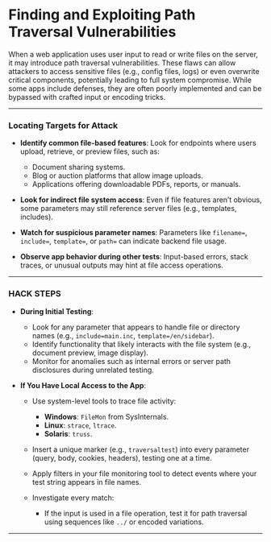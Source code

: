 # Finding and Exploiting Path Traversal Vulnerabilities

When a web application uses user input to read or write files on the server, it may introduce path traversal vulnerabilities. These flaws can allow attackers to access sensitive files (e.g., config files, logs) or even overwrite critical components, potentially leading to full system compromise. While some apps include defenses, they are often poorly implemented and can be bypassed with crafted input or encoding tricks.

---

### Locating Targets for Attack

* **Identify common file-based features**: Look for endpoints where users upload, retrieve, or preview files, such as:
  * Document sharing systems.
  * Blog or auction platforms that allow image uploads.
  * Applications offering downloadable PDFs, reports, or manuals.

* **Look for indirect file system access**: Even if file features aren’t obvious, some parameters may still reference server files (e.g., templates, includes).

* **Watch for suspicious parameter names**: Parameters like `filename=`, `include=`, `template=`, or `path=` can indicate backend file usage.

* **Observe app behavior during other tests**: Input-based errors, stack traces, or unusual outputs may hint at file access operations.

---

### HACK STEPS

* **During Initial Testing**:
  * Look for any parameter that appears to handle file or directory names (e.g., `include=main.inc`, `template=/en/sidebar`).
  * Identify functionality that likely interacts with the file system (e.g., document preview, image display).
  * Monitor for anomalies such as internal errors or server path disclosures during unrelated testing.

* **If You Have Local Access to the App**:
  * Use system-level tools to trace file activity:
    * **Windows**: `FileMon` from SysInternals.
    * **Linux**: `strace`, `ltrace`.
    * **Solaris**: `truss`.

  * Insert a unique marker (e.g., `traversaltest`) into every parameter (query, body, cookies, headers), testing one at a time.
  
  * Apply filters in your file monitoring tool to detect events where your test string appears in file names.

  * Investigate every match:
    * If the input is used in a file operation, test it for path traversal using sequences like `../` or encoded variations.

---

